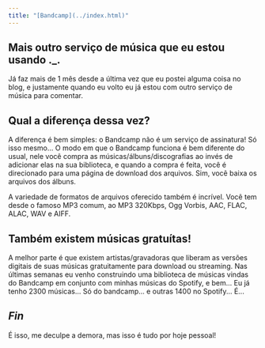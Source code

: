 ```yaml
---
title: "[Bandcamp](../index.html)"
---
```


<head>
<meta name="viewport" content="width=device-width, initial-scale=1" />
<meta charset="utf-8">
<title>Sea</title>
<link rel="stylesheet" href="./src/styles.css " />
<link rel="stylesheet" href="./src/colors.css " />
</head>

## Mais outro serviço de música que eu estou usando .\_.

Já faz mais de 1 mês desde a última vez que eu postei alguma coisa no
blog, e justamente quando eu volto eu já estou com outro serviço de
música para comentar.

## Qual a diferença dessa vez?

A diferença é bem simples: o Bandcamp não é um serviço de assinatura! Só
isso mesmo... O modo em que o Bandcamp funciona é bem diferente do
usual, nele você compra as músicas/álbuns/discografias ao invés de
adicionar elas na sua biblioteca, e quando a compra é feita, você é
direcionado para uma página de download dos arquivos. Sim, você baixa os
arquivos dos álbuns.

A variedade de formatos de arquivos oferecido também é incrível. Você
tem desde o famoso MP3 comum, ao MP3 320Kbps, Ogg Vorbis, AAC, FLAC,
ALAC, WAV e AIFF.

## Também existem músicas gratuítas!

A melhor parte é que existem artistas/gravadoras que liberam as versões
digitais de suas músicas gratuitamente para download ou streaming. Nas
últimas semanas eu venho construindo uma biblioteca de músicas vindas do
Bandcamp em conjunto com minhas músicas do Spotify, e bem... Eu já tenho
2300 músicas... Só do bandcamp... e outras 1400 no Spotify... É...

## *Fin*

É isso, me deculpe a demora, mas isso é tudo por hoje pessoal!
